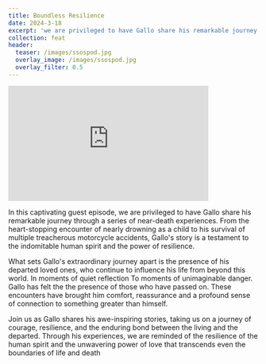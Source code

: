 ```yaml
---
title: Boundless Resilience
date: 2024-3-18
excerpt: 'we are privileged to have Gallo share his remarkable journey through a series of near-death experiences'
collection: feat
header:
  teaser: /images/ssospod.jpg
  overlay_image: /images/ssospod.jpg
  overlay_filter: 0.5
---
```


<iframe src='https://open.spotify.com/embed/episode/6jBCj8oIgO30eXyhSL5vNZ' width='80%' height='232' frameborder='0' allowtransparency='true' allow='encrypted-media'></iframe>

In this captivating guest episode, we are privileged to have Gallo share his remarkable journey through a series of near-death experiences. From the heart-stopping encounter of nearly drowning as a child to his survival of multiple treacherous motorcycle accidents, Gallo's story is a testament to the indomitable human spirit and the power of resilience.

What sets Gallo's extraordinary journey apart is the presence of his departed loved ones, who continue to influence his life from beyond this world. In moments of quiet reflection To moments of unimaginable danger. Gallo has felt the the presence of those who have passed on. These encounters  have brought him comfort, reassurance and a profound sense of connection to something greater than himself.

Join us as Gallo shares his awe-inspiring stories, taking us on a journey of courage, resilience, and the enduring bond between the living and the departed. Through his experiences, we are reminded of the resilience of the human spirit and the unwavering power of love that transcends even the boundaries of life and death
